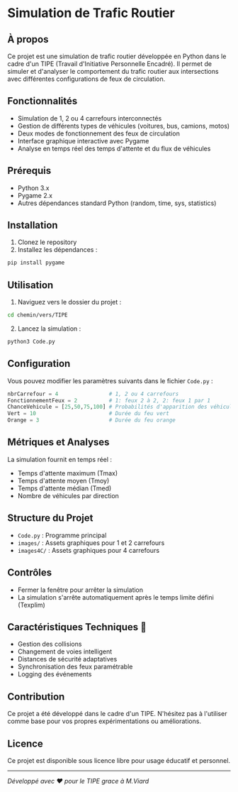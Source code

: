 # Simulation de Trafic Routier 

## À propos
Ce projet est une simulation de trafic routier développée en Python dans le cadre d'un TIPE (Travail d'Initiative Personnelle Encadré). Il permet de simuler et d'analyser le comportement du trafic routier aux intersections avec différentes configurations de feux de circulation.

## Fonctionnalités 

- Simulation de 1, 2 ou 4 carrefours interconnectés
- Gestion de différents types de véhicules (voitures, bus, camions, motos)
- Deux modes de fonctionnement des feux de circulation
- Interface graphique interactive avec Pygame
- Analyse en temps réel des temps d'attente et du flux de véhicules

## Prérequis 

- Python 3.x
- Pygame 2.x
- Autres dépendances standard Python (random, time, sys, statistics)

## Installation 

1. Clonez le repository
2. Installez les dépendances :
```bash
pip install pygame
```

## Utilisation 

1. Naviguez vers le dossier du projet :
```bash
cd chemin/vers/TIPE
```

2. Lancez la simulation :
```bash
python3 Code.py
```

## Configuration 

Vous pouvez modifier les paramètres suivants dans le fichier `Code.py` :

```python
nbrCarrefour = 4                # 1, 2 ou 4 carrefours
FonctionnementFeux = 2          # 1: feux 2 à 2, 2: feux 1 par 1
ChanceVehicule = [25,50,75,100] # Probabilités d'apparition des véhicules
Vert = 10                       # Durée du feu vert
Orange = 3                      # Durée du feu orange
```

## Métriques et Analyses 

La simulation fournit en temps réel :
- Temps d'attente maximum (Tmax)
- Temps d'attente moyen (Tmoy)
- Temps d'attente médian (Tmed)
- Nombre de véhicules par direction

## Structure du Projet 

- `Code.py` : Programme principal
- `images/` : Assets graphiques pour 1 et 2 carrefours
- `images4C/` : Assets graphiques pour 4 carrefours

## Contrôles 

- Fermer la fenêtre pour arrêter la simulation
- La simulation s'arrête automatiquement après le temps limite défini (Texplim)

## Caractéristiques Techniques 🔧

- Gestion des collisions
- Changement de voies intelligent
- Distances de sécurité adaptatives
- Synchronisation des feux paramétrable
- Logging des événements

## Contribution 

Ce projet a été développé dans le cadre d'un TIPE. N'hésitez pas à l'utiliser comme base pour vos propres expérimentations ou améliorations.

## Licence 

Ce projet est disponible sous licence libre pour usage éducatif et personnel.

---
*Développé avec ❤️ pour le TIPE grace à M.Viard* 